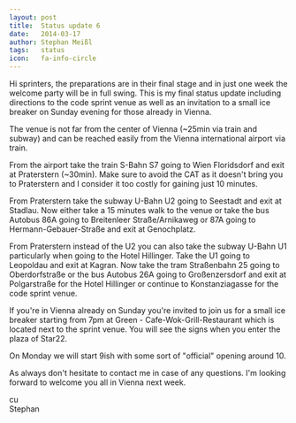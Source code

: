 ```yaml
---
layout: post
title:  Status update 6
date:   2014-03-17
author: Stephan Meißl
tags:   status
icon:   fa-info-circle
---
```


Hi sprinters, the preparations are in their final stage and in just one week 
the welcome party will be in full swing. This is my final status update 
including directions to the code sprint venue as well as an invitation to a 
small ice breaker on Sunday evening for those already in Vienna.

The venue is not far from the center of Vienna (~25min via train and subway) 
and can be reached easily from the Vienna international airport via train.

From the airport take the train S-Bahn S7 going to Wien Floridsdorf and exit 
at Praterstern (~30min). Make sure to avoid the CAT as it doesn't bring you 
to Praterstern and I consider it too costly for gaining just 10 minutes.

From Praterstern take the subway U-Bahn U2 going to Seestadt and exit at 
Stadlau. Now either take a 15 minutes walk to the venue or take the bus 
Autobus 86A going to Breitenleer Straße/Arnikaweg or 87A going to 
Hermann-Gebauer-Straße and exit at Genochplatz.

From Praterstern instead of the U2 you can also take the subway U-Bahn U1 
particularly when going to the Hotel Hillinger. Take the U1 going to 
Leopoldau and exit at Kagran. Now take the tram Straßenbahn 25 going to 
Oberdorfstraße or the bus Autobus 26A going to Großenzersdorf and exit at 
Polgarstraße for the Hotel Hillinger or continue to Konstanziagasse for the 
code sprint venue.

If you're in Vienna already on Sunday you're invited to join us for a small 
ice breaker starting from 7pm at Green - Cafe-Wok-Grill-Restaurant which is 
located next to the sprint venue. You will see the signs when you enter the 
plaza of Star22.

On Monday we will start 9ish with some sort of "official" opening around 10.

As always don't hesitate to contact me in case of any questions. I'm looking 
forward to welcome you all in Vienna next week.

cu  
Stephan
